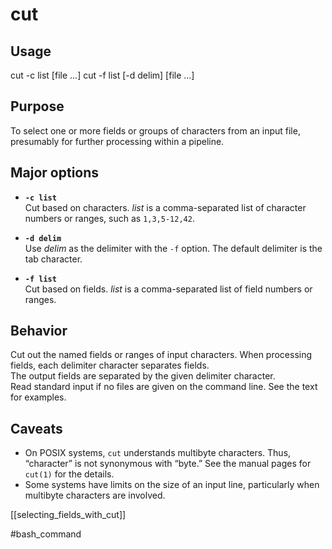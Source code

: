 # cut

## Usage

cut -c list [file ...]
cut -f list [-d delim] [file ...]

## Purpose

To select one or more fields or groups of characters from an input file, presumably for further processing within a pipeline.

## Major options

- **`-c list`**  
  Cut based on characters. *list* is a comma-separated list of character numbers or ranges, such as `1,3,5-12,42`.

- **`-d delim`**  
  Use *delim* as the delimiter with the `-f` option. The default delimiter is the tab character.

- **`-f list`**  
  Cut based on fields. *list* is a comma-separated list of field numbers or ranges.

## Behavior

Cut out the named fields or ranges of input characters. When processing fields, each delimiter character separates fields.  
The output fields are separated by the given delimiter character.  
Read standard input if no files are given on the command line. See the text for examples.

## Caveats

- On POSIX systems, `cut` understands multibyte characters. Thus, “character” is not synonymous with “byte.” See the manual pages for `cut(1)` for the details.  
- Some systems have limits on the size of an input line, particularly when multibyte characters are involved.

[[selecting_fields_with_cut]]

 #bash_command
